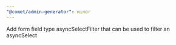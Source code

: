 ```yaml
---
"@comet/admin-generator": minor
---
```


Add form field type asyncSelectFilter that can be used to filter an asyncSelect
